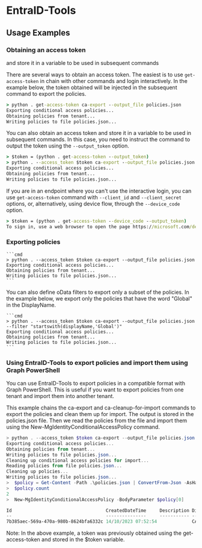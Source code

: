 # EntraID-Tools

## Usage Examples

### Obtaining an access token 

and store it in a variable to be used in subsequent commands

There are several ways to obtain an access token. The easiest is to use `get-access-token` in chain with other commands and login interactively. In the example below, the token obtained will be injected in the subsequent command to export the policies. 

```cmd
> python . get-access-token ca-export --output_file policies.json
Exporting conditional access policies...
Obtaining policies from tenant...
Writing policies to file policies.json...
```

You can also obtain an access token and store it in a variable to be used in subsequent commands. In this case, you need to instruct the command to output the token using the `--output_token` option. 
   
```cmd
> $token = (python . get-access-token --output_token)
> python . --access_token $token ca-export --output_file policies.json
Exporting conditional access policies...
Obtaining policies from tenant...
Writing policies to file policies.json...
```
If you are in an endpoint where you can't use the interactive login, you can use `get-access-token` command with `--client_id` and `--client_secret` options, or, alternatively, using device flow, through the `--device_code` option. 
```cmd
> $token = (python . get-access-token --device_code --output_token)
To sign in, use a web browser to open the page https://microsoft.com/devicelogin and enter the code 123456789 to authenticate.
```

### Exporting policies
    
    ```cmd
    > python . --access_token $token ca-export --output_file policies.json
    Exporting conditional access policies...
    Obtaining policies from tenant...
    Writing policies to file policies.json...
    ```

You can also define oData filters to export only a subset of the policies. In the example below, we export only the policies that have the word "Global" in the DisplayName. 

    ```cmd
    > python . --access_token $token ca-export --output_file policies.json --filter "startswith(displayName,'Global')"
    Exporting conditional access policies...
    Obtaining policies from tenant...
    Writing policies to file policies.json...
    ```

### Using EntraID-Tools to export policies and import them using Graph PowerShell

You can use EntraID-Tools to export policies in a compatible format with Graph PowerShell. This is useful if you want to export policies from one tenant and import them into another tenant. 

This example chains the ca-export and ca-cleanup-for-import commands to export the policies and clean them up for import. The output is stored in the policies.json file. Then we read the policies from the file and import them using the New-MgIdentityConditionalAccessPolicy command. 

```powershell
> python . --access_token $token ca-export --output_file policies.json ca-cleanup-for-import
Exporting conditional access policies...
Obtaining policies from tenant...
Writing policies to file policies.json...
Cleaning up conditional access policies for import...
Reading policies from file policies.json...
Cleaning up policies...
Writing policies to file policies.json...
>  $policy = Get-Content -Path .\policies.json | ConvertFrom-Json -AsHashtable
>  $policy.count
2
>  New-MgIdentityConditionalAccessPolicy -BodyParameter $policy[0]

Id                                   CreatedDateTime     Description DisplayName
--                                   ---------------     ----------- -----------
7b385aec-569a-470a-980b-8624bfa6332c 14/10/2023 07:52:54             CA001-Global-BaseProtection-All…
```
Note: In the above example, a token was previously obtained using the get-access-token and stored in the $token variable.
